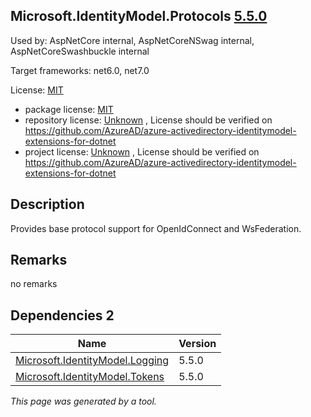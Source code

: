 Microsoft.IdentityModel.Protocols [5.5.0](https://www.nuget.org/packages/Microsoft.IdentityModel.Protocols/5.5.0)
--------------------

Used by: AspNetCore internal, AspNetCoreNSwag internal, AspNetCoreSwashbuckle internal

Target frameworks: net6.0, net7.0

License: [MIT](../../../../licenses/mit) 

- package license: [MIT](https://licenses.nuget.org/MIT) 
- repository license: [Unknown](https://github.com/AzureAD/azure-activedirectory-identitymodel-extensions-for-dotnet) , License should be verified on https://github.com/AzureAD/azure-activedirectory-identitymodel-extensions-for-dotnet
- project license: [Unknown](https://github.com/AzureAD/azure-activedirectory-identitymodel-extensions-for-dotnet) , License should be verified on https://github.com/AzureAD/azure-activedirectory-identitymodel-extensions-for-dotnet

Description
-----------
Provides base protocol support for OpenIdConnect and WsFederation.

Remarks
-----------
no remarks


Dependencies 2
-----------

|Name|Version|
|----------|:----|
|[Microsoft.IdentityModel.Logging](../../../../packages/nuget.org/microsoft.identitymodel.logging/5.5.0)|5.5.0|
|[Microsoft.IdentityModel.Tokens](../../../../packages/nuget.org/microsoft.identitymodel.tokens/5.5.0)|5.5.0|

*This page was generated by a tool.*